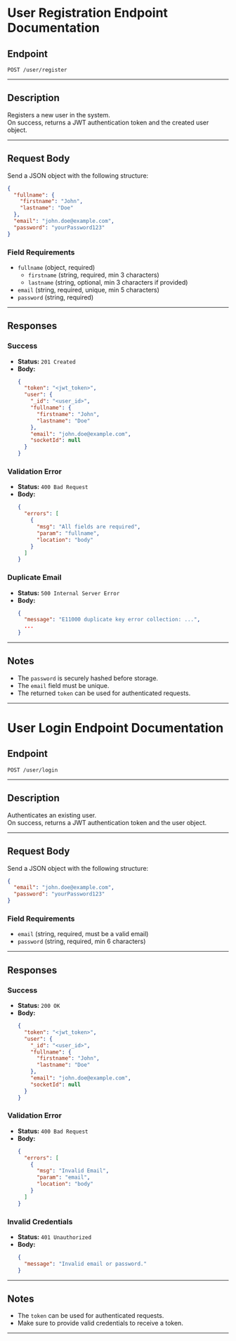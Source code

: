 # User Registration Endpoint Documentation

## Endpoint

`POST /user/register`

---

## Description

Registers a new user in the system.  
On success, returns a JWT authentication token and the created user object.

---

## Request Body

Send a JSON object with the following structure:

```json
{
  "fullname": {
    "firstname": "John",
    "lastname": "Doe"
  },
  "email": "john.doe@example.com",
  "password": "yourPassword123"
}
```

### Field Requirements

- `fullname` (object, required)
  - `firstname` (string, required, min 3 characters)
  - `lastname` (string, optional, min 3 characters if provided)
- `email` (string, required, unique, min 5 characters)
- `password` (string, required)

---

## Responses

### Success

- **Status:** `201 Created`
- **Body:**
  ```json
  {
    "token": "<jwt_token>",
    "user": {
      "_id": "<user_id>",
      "fullname": {
        "firstname": "John",
        "lastname": "Doe"
      },
      "email": "john.doe@example.com",
      "socketId": null
    }
  }
  ```

### Validation Error

- **Status:** `400 Bad Request`
- **Body:**
  ```json
  {
    "errors": [
      {
        "msg": "All fields are required",
        "param": "fullname",
        "location": "body"
      }
    ]
  }
  ```

### Duplicate Email

- **Status:** `500 Internal Server Error`
- **Body:**
  ```json
  {
    "message": "E11000 duplicate key error collection: ...",
    ...
  }
  ```

---

## Notes

- The `password` is securely hashed before storage.
- The `email` field must be unique.
- The returned `token` can be used for authenticated requests.

---

# User Login Endpoint Documentation

## Endpoint

`POST /user/login`

---

## Description

Authenticates an existing user.  
On success, returns a JWT authentication token and the user object.

---

## Request Body

Send a JSON object with the following structure:

```json
{
  "email": "john.doe@example.com",
  "password": "yourPassword123"
}
```

### Field Requirements

- `email` (string, required, must be a valid email)
- `password` (string, required, min 6 characters)

---

## Responses

### Success

- **Status:** `200 OK`
- **Body:**
  ```json
  {
    "token": "<jwt_token>",
    "user": {
      "_id": "<user_id>",
      "fullname": {
        "firstname": "John",
        "lastname": "Doe"
      },
      "email": "john.doe@example.com",
      "socketId": null
    }
  }
  ```

### Validation Error

- **Status:** `400 Bad Request`
- **Body:**
  ```json
  {
    "errors": [
      {
        "msg": "Invalid Email",
        "param": "email",
        "location": "body"
      }
    ]
  }
  ```

### Invalid Credentials

- **Status:** `401 Unauthorized`
- **Body:**
  ```json
  {
    "message": "Invalid email or password."
  }
  ```

---

## Notes

- The `token` can be used for authenticated requests.
- Make sure to provide valid credentials to receive a token.

---
